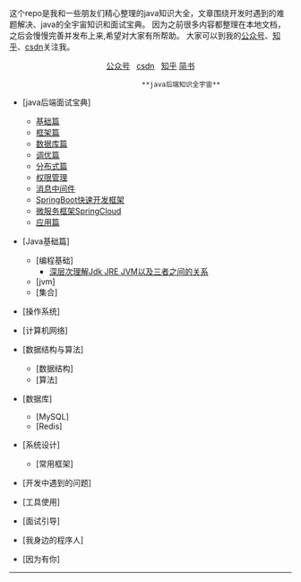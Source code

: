   这个repo是我和一些朋友们精心整理的java知识大全，文章围绕开发时遇到的难题解决、java的全宇宙知识和面试宝典。
        因为之前很多内容都整理在本地文档，之后会慢慢完善并发布上来,希望对大家有所帮助。
        大家可以到我的[公众号](#公众号)、[知乎](#知乎)、[csdn](#csdn)关注我。

<p align="center">
 <a href="https://mp.weixin.qq.com/s?__biz=MzUzOTAwNzI2MQ==&mid=2247483755&idx=1&sn=a76b8eb8b1928679c29eef8fb70f94fa&chksm=face4119cdb9c80ff6a6ab9ae41af2d891834a64d96e60d6593977ff8481bf9c21217f62cfb5&token=928701946&lang=zh_CN#rd">公众号</a>&nbsp;&nbsp; 
 <a href="https://blog.csdn.net/weixin_44470090?spm=1000.2115.3001.5343">csdn</a>&nbsp;&nbsp; 
  <a href="https://www.zhihu.com/people/hou-ren-71">知乎</a>
  <a href="https://www.jianshu.com/u/dd545da335c8">简书</a>
</p>


                                     **java后端知识全宇宙**

- [java后端面试宝典]
  -  [基础篇](docs/javaInterview/基础篇.md)
  -  [框架篇](docs/javaInterview/框架篇.md)
  -  [数据库篇](docs/javaInterview/数据库篇.md)
  -  [调优篇](docs/javaInterview/调优篇.md)
  -  [分布式篇](docs/javaInterview/分布式篇.md)
  -  [权限管理](docs/javaInterview/权限管理.md)
  -  [消息中间件](docs/javaInterview/消息中间件.md)
  -  [SpringBoot快速开发框架](docs/javaInterview/SpringBoot快速开发框架.md)
  -  [微服务框架SpringCloud](docs/javaInterview/微服务框架SpringCloud.md)
  -  [应用篇](docs/javaInterview/应用篇.md)
  
- [Java基础篇]
  - [编程基础]
    - [深层次理解Jdk JRE JVM以及三者之间的关系](https://mp.weixin.qq.com/s?__biz=MzUzOTAwNzI2MQ==&mid=2247483731&idx=1&sn=83238ba08f3af62a318b13a357668859&chksm=face4121cdb9c8378c70946254c6261e4e685561b8e5590aa796e445d278be440440bc03a676&token=928701946&lang=zh_CN#rd)
  - [jvm]
  - [集合]
- [操作系统]
- [计算机网络]
- [数据结构与算法]
  - [数据结构]
  - [算法]
- [数据库]
  - [MySQL]
  - [Redis]
- [系统设计]
  - [常用框架]
- [开发中遇到的问题]
- [工具使用]
- [面试引导]
- [我身边的程序人]
- [因为有你]
___

